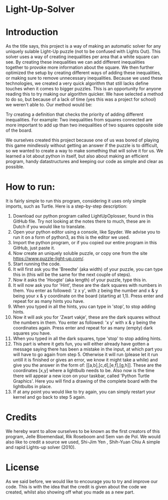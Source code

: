 # Light-Up-Solver

# Introduction
As the title says, this project is a way of making an automatic solver for any uniquely sulable Light-Up puzzle (not to be confused with Lights Out).
This solver uses a way of creating inequalities per area that a white square can see. By creating these inequalities we can add different inequalities together to provoke more information about the square.
We then further optimized the setup by creating different ways of adding these inequalities, or making sure to remove unnecessary inequalities.
Because we used these technologies, we created a very quick algorithm that still lacks define touches when it comes to bigger puzzles. This is an opportunity for anyone reading this to try making our algorithm quicker. We have selected a method to do so, but because of a lack of time (yes this was a project for school) we weren't able to. Our method would be:

Try creating a definition that checks the priority of adding different inequalities. For example: Two inequalities from squares connected are more important to add up than two inequalities of two squares opposite side of the board.

We ourselves created this project because one of us was bored of playing this game mindlessly without getting an answer if the puzzle is to difficult, so we wanted to create a way to make something that will solve it for us. We learned a lot about python in itself, but also about making an efficient program, handy datastructures and keeping our code as simple and clear as possible.

# How to run:
It is fairly simple to run this program, considering it uses only simple imports, such as Turtle. Here is a step-by-step description:
1) Download our python program called LightUpOplosser, found in this GitHub file. Try not looking at the notes there to much, these are in Dutch if you would like to translate.
2) Open your python editor using a console, like Spyder. We advise you to run it on a form of python3, as this is the editor we used.
3) Import the python program, or if you copied our entire program in this GitHub, just paste it.
4) Now create an uniquely soluble puzzle, or copy one from the site https://www.puzzle-light-up.com/.
5) Start running the code.
6) It will first ask you the 'Breedte' (aka width) of your puzzle, you can type this in (this will be the same for the next couple of steps).
7) Now it asks the 'Hoogte' (aka length) of your puzzle, type this in.
8) It will now ask you for 'Hint', these are the dark squares with numbers in them. You enter as followed: 'z x y', with z being the number and x & y being your x & y coordinate on the board (starting at 1,1). Press enter and repeat for as many hints you have.
9) When you typed in all the hints, you can type in 'stop', to stop adding hints.
10) Now it will ask you for 'Zwart vakje', these are the dark squares without the numbers in them. You enter as followed: 'x y' with x & y being the coordinates again. Press enter and repeat for as many (empty) dark squares you have.
11) When you typed in all the dark squares, type 'stop' to stop adding hints.
12) This part is where it gets fun, you will either already have gotten a message saying there has been a mistake in the input, at which part you will have to go again from step 5. Otherwise it will run (please let it run untill it is finished or gives an error, we know it might take a while) and give you the answer in the form of:
[[a,b],[c,d],[e,f],[g,h]]. These are the coordinates [x,y] where a lightbulb needs to be. Also now is the time there will appear a new icon on your taskbar, called 'Python Turtle Graphics'. Here you will find a drawing of the complete board with the lightbulbs in place.
13) If at any point you would like to try again, you can simply restart your kernel and go back to step 5 again.

# Credits
We hereby want to allow ourselves to be known as the first creators of this program, Jelle Bloemendaal, Rik Roseboom and Sem van de Pol. We would also like to credit a source we used, Shi-Jim Yen , Shih-Yuan Chiu A simple and rapid Lights-up solver (2010).

# License
As we said before, we would like to encourage you to try and improve our code. This is with the idea that the credit is given about the code we created, whilst also showing off what you made as a new part.
